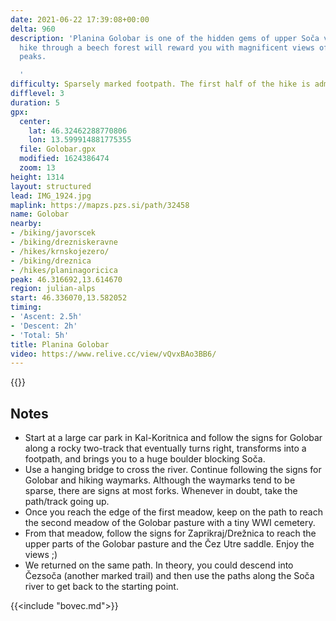 ```yaml
---
date: 2021-06-22 17:39:08+00:00
delta: 960
description: 'Planina Golobar is one of the hidden gems of upper Soča valley. A long
  hike through a beech forest will reward you with magnificent views of surrounding
  peaks.

  '
difficulty: Sparsely marked footpath. The first half of the hike is admiringly steep.
difflevel: 3
duration: 5
gpx:
  center:
    lat: 46.32462288770806
    lon: 13.599914881775355
  file: Golobar.gpx
  modified: 1624386474
  zoom: 13
height: 1314
layout: structured
lead: IMG_1924.jpg
maplink: https://mapzs.pzs.si/path/32458
name: Golobar
nearby:
- /biking/javorscek
- /biking/drezniskeravne
- /hikes/krnskojezero/
- /biking/dreznica
- /hikes/planinagoricica
peak: 46.316692,13.614670
region: julian-alps
start: 46.336070,13.582052
timing:
- 'Ascent: 2.5h'
- 'Descent: 2h'
- 'Total: 5h'
title: Planina Golobar
video: https://www.relive.cc/view/vQvxBAo3BB6/
---
```

{{<hike-details description="yes">}}

## Notes

* Start at a large car park in Kal-Koritnica and follow the signs for Golobar along a rocky two-track that eventually turns right, transforms into a footpath, and brings you to a huge boulder blocking Soča.
* Use a hanging bridge to cross the river. Continue following the signs for Golobar and hiking waymarks. Although the waymarks tend to be sparse, there are signs at most forks. Whenever in doubt, take the path/track going up.
* Once you reach the edge of the first meadow, keep on the path to reach the second meadow of the Golobar pasture with a tiny WWI cemetery.
* From that meadow, follow the signs for Zaprikraj/Drežnica to reach the upper parts of the Golobar pasture and the Čez Utre saddle. Enjoy the views ;)
* We returned on the same path. In theory, you could descend into Čezsoča (another marked trail) and then use the paths along the Soča river to get back to the starting point.

{{<include "bovec.md">}}
